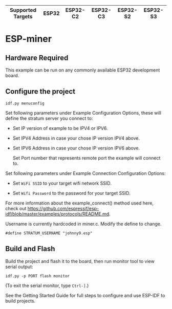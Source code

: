 | Supported Targets | ESP32 | ESP32-C2 | ESP32-C3 | ESP32-S2 | ESP32-S3 |
| ----------------- | ----- | -------- | -------- | -------- | -------- |


# ESP-miner

## Hardware Required

This example can be run on any commonly available ESP32 development board.

## Configure the project

```
idf.py menuconfig
```
Set following parameters under Example Configuration Options, these will define the stratum server you connect to:

* Set IP version of example to be IPV4 or IPV6.

* Set IPV4 Address in case your chose IP version IPV4 above.

* Set IPV6 Address in case your chose IP version IPV6 above.

    Set Port number that represents remote port the example will connect to.

Set following parameters under Example Connection Configuration Options:

* Set `WiFi SSID` to your target wifi network SSID.

* Set `Wifi Password` to the password for your target SSID.

For more information about the example_connect() method used here, check out https://github.com/espressif/esp-idf/blob/master/examples/protocols/README.md.

Username is currently hardcoded in miner.c. Modify the define to change.

```
#define STRATUM_USERNAME "johnny9.esp"
```



## Build and Flash

Build the project and flash it to the board, then run monitor tool to view serial output:

```
idf.py -p PORT flash monitor
```

(To exit the serial monitor, type ``Ctrl-]``.)

See the Getting Started Guide for full steps to configure and use ESP-IDF to build projects.
